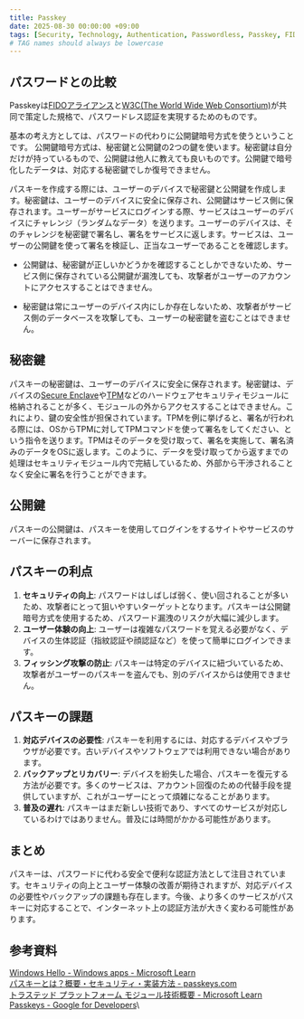 ```yaml
---
title: Passkey
date: 2025-08-30 00:00:00 +09:00
tags: [Security, Technology, Authentication, Passwordless, Passkey, FIDO, WebAuthn, Public Key Cryptography, Cybersecurity]     
# TAG names should always be lowercase
---
```


## パスワードとの比較
Passkeyは[FIDOアライアンス](https://fidoalliance.org/overview/?lang=ja)と[W3C(The World Wide Web Consortium)](https://www.w3.org/)が共同で策定した規格で、パスワードレス認証を実現するためのものです。

基本の考え方としては、パスワードの代わりに公開鍵暗号方式を使うということです。
公開鍵暗号方式は、秘密鍵と公開鍵の2つの鍵を使います。秘密鍵は自分だけが持っているもので、公開鍵は他人に教えても良いものです。公開鍵で暗号化したデータは、対応する秘密鍵でしか復号できません。

パスキーを作成する際には、ユーザーのデバイスで秘密鍵と公開鍵を作成します。秘密鍵は、ユーザーのデバイスに安全に保存され、公開鍵はサービス側に保存されます。ユーザーがサービスにログインする際、サービスはユーザーのデバイスにチャレンジ（ランダムなデータ）を送ります。ユーザーのデバイスは、そのチャレンジを秘密鍵で署名し、署名をサービスに返します。サービスは、ユーザーの公開鍵を使って署名を検証し、正当なユーザーであることを確認します。

* 公開鍵は、秘密鍵が正しいかどうかを確認することしかできないため、サービス側に保存されている公開鍵が漏洩しても、攻撃者がユーザーのアカウントにアクセスすることはできません。

* 秘密鍵は常にユーザーのデバイス内にしか存在しないため、攻撃者がサービス側のデータベースを攻撃しても、ユーザーの秘密鍵を盗むことはできません。

## 秘密鍵
パスキーの秘密鍵は、ユーザーのデバイスに安全に保存されます。秘密鍵は、デバイスの[Secure Enclave](https://support.apple.com/ja-jp/guide/security/sec59b0b31ff/web)や[TPM](https://support.microsoft.com/ja-jp/topic/705f241d-025d-4470-80c5-4feeb24fa1ee)などのハードウェアセキュリティモジュールに格納されることが多く、モジュールの外からアクセスすることはできません。これにより、鍵の安全性が担保されています。TPMを例に挙げると、署名が行われる際には、OSからTPMに対してTPMコマンドを使って署名をしてください、という指令を送ります。TPMはそのデータを受け取って、署名を実施して、署名済みのデータをOSに返します。このように、データを受け取ってから返すまでの処理はセキュリティモジュール内で完結しているため、外部から干渉されることなく安全に署名を行うことができます。

## 公開鍵
パスキーの公開鍵は、パスキーを使用してログインをするサイトやサービスのサーバーに保存されます。

## パスキーの利点
1. **セキュリティの向上**: パスワードはしばしば弱く、使い回されることが多いため、攻撃者にとって狙いやすいターゲットとなります。パスキーは公開鍵暗号方式を使用するため、パスワード漏洩のリスクが大幅に減少します。
2. **ユーザー体験の向上**: ユーザーは複雑なパスワードを覚える必要がなく、デバイスの生体認証（指紋認証や顔認証など）を使って簡単にログインできます。
3. **フィッシング攻撃の防止**: パスキーは特定のデバイスに紐づいているため、攻撃者がユーザーのパスキーを盗んでも、別のデバイスからは使用できません。

## パスキーの課題
1. **対応デバイスの必要性**: パスキーを利用するには、対応するデバイスやブラウザが必要です。古いデバイスやソフトウェアでは利用できない場合があります。
2. **バックアップとリカバリー**: デバイスを紛失した場合、パスキーを復元する方法が必要です。多くのサービスは、アカウント回復のための代替手段を提供していますが、これがユーザーにとって煩雑になることがあります。
3. **普及の遅れ**: パスキーはまだ新しい技術であり、すべてのサービスが対応しているわけではありません。普及には時間がかかる可能性があります。

## まとめ
パスキーは、パスワードに代わる安全で便利な認証方法として注目されています。セキュリティの向上とユーザー体験の改善が期待されますが、対応デバイスの必要性やバックアップの課題も存在します。今後、より多くのサービスがパスキーに対応することで、インターネット上の認証方法が大きく変わる可能性があります。

## 参考資料
[Windows Hello - Windows apps - Microsoft Learn](https://learn.microsoft.com/ja-jp/windows/apps/develop/security/windows-hello)\
[パスキーとは？概要・セキュリティ・実装方法 - passkeys.com](https://www.passkeys.com/jp/passkey-toha)\
[トラステッド プラットフォーム モジュール技術概要 - Microsoft Learn](https://learn.microsoft.com/ja-jp/windows/security/hardware-security/tpm/trusted-platform-module-overview)\
[Passkeys - Google for Developers](https://developers.google.com/identity/passkeys)\